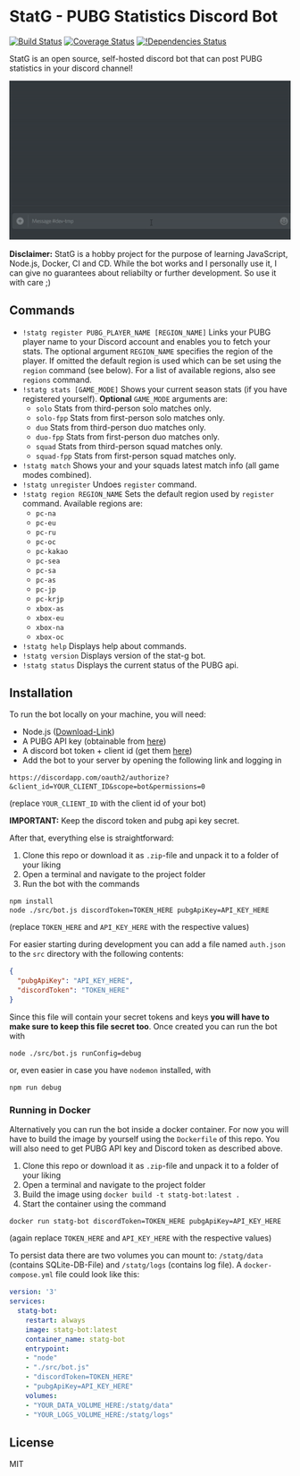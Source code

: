 # StatG - PUBG Statistics Discord Bot

[![Build Status](https://travis-ci.org/kuper-adrian/statg-bot.svg?branch=master)](https://travis-ci.org/kuper-adrian/statg-bot)
[![Coverage Status](https://coveralls.io/repos/github/kuper-adrian/statg-bot/badge.svg?branch=master)](https://coveralls.io/github/kuper-adrian/statg-bot?branch=master)
[![!Dependencies Status](https://david-dm.org/kuper-adrian/statg-bot.svg)](https://david-dm.org/kuper-adrian/statg-bot?view=list)

StatG is an open source, self-hosted discord bot that can post PUBG statistics in your discord channel!

![Alt text](docs/images/statg-bot-enter-command.gif "Entering Command")

**Disclaimer:** StatG is a hobby project for the purpose of learning JavaScript, Node.js, Docker, CI and CD. While the bot works and I personally use it, I can give no guarantees about reliabilty or further development. So use it with care ;)

## Commands

* `!statg register PUBG_PLAYER_NAME [REGION_NAME]` 
  Links your PUBG player name to your Discord account and enables you to fetch your stats.
  The optional argument `REGION_NAME` specifies the region of the player. If omitted the default region is used which can be set using the `region` command (see below). For a list of available regions, also see `regions` command.
* `!statg stats [GAME_MODE]` Shows your current season stats (if you have registered yourself). **Optional** `GAME_MODE` arguments are:
    * `solo` Stats from third-person solo matches only.
    * `solo-fpp` Stats from first-person solo matches only.
    * `duo` Stats from third-person duo matches only.
    * `duo-fpp` Stats from first-person duo matches only.
    * `squad` Stats from third-person squad matches only.
    * `squad-fpp` Stats from first-person squad matches only.
* `!statg match`
  Shows your and your squads latest match info (all game modes combined).
* `!statg unregister`
  Undoes `register` command.
* `!statg region REGION_NAME`
  Sets the default region used by `register` command. Available regions are:
    * `pc-na`
    * `pc-eu`
    * `pc-ru`
    * `pc-oc`
    * `pc-kakao`
    * `pc-sea`
    * `pc-sa`
    * `pc-as`
    * `pc-jp`
    * `pc-krjp`
    * `xbox-as`
    * `xbox-eu`
    * `xbox-na`
    * `xbox-oc`
* `!statg help`
  Displays help about commands.
* `!statg version`
  Displays version of the stat-g bot.
* `!statg status`
  Displays the current status of the PUBG api.

## Installation

To run the bot locally on your machine, you will need:

 - Node.js ([Download-Link](https://nodejs.org/en/))
 - A PUBG API key (obtainable from [here](https://developer.playbattlegrounds.com/))
 - A discord bot token + client id (get them [here](https://discordapp.com/login?redirect_to=/developers/applications/me))
 - Add the bot to your server by opening the following link and logging in
 ```
 https://discordapp.com/oauth2/authorize?&client_id=YOUR_CLIENT_ID&scope=bot&permissions=0
 ```
 (replace `YOUR_CLIENT_ID` with the client id of your bot)

**IMPORTANT:** Keep the discord token and pubg api key secret.

After that, everything else is straightforward:
1. Clone this repo or download it as `.zip`-file and unpack it to a folder of your liking
2. Open a terminal and navigate to the project folder
3. Run the bot with the commands
```
npm install
node ./src/bot.js discordToken=TOKEN_HERE pubgApiKey=API_KEY_HERE
```
(replace `TOKEN_HERE` and `API_KEY_HERE` with the respective values)

For easier starting during development you can add a file named `auth.json` to the `src` directory with the following contents:
```json
{
  "pubgApiKey": "API_KEY_HERE",
  "discordToken": "TOKEN_HERE"
}
```
Since this file will contain your secret tokens and keys **you will have to make sure to keep this file secret too**. Once created you can run the bot with
```
node ./src/bot.js runConfig=debug
```
or, even easier in case you have `nodemon` installed, with
```
npm run debug
```

### Running in Docker

Alternatively you can run the bot inside a docker container. For now you will have to build the image by yourself using the `Dockerfile` of this repo. You will also need to get PUBG API key and Discord token as described above.

1. Clone this repo or download it as `.zip`-file and unpack it to a folder of your liking
2. Open a terminal and navigate to the project folder
3. Build the image using `docker build -t statg-bot:latest .`
4. Start the container using the command
```
docker run statg-bot discordToken=TOKEN_HERE pubgApiKey=API_KEY_HERE
```
(again replace `TOKEN_HERE` and `API_KEY_HERE` with the respective values)

To persist data there are two volumes you can mount to: `/statg/data` (contains SQLite-DB-File) and `/statg/logs` (contains log file). A `docker-compose.yml` file could look like this:
```yaml
version: '3'
services:
  statg-bot:
    restart: always
    image: statg-bot:latest
    container_name: statg-bot
    entrypoint: 
    - "node"
    - "./src/bot.js"
    - "discordToken=TOKEN_HERE"
    - "pubgApiKey=API_KEY_HERE"
    volumes: 
    - "YOUR_DATA_VOLUME_HERE:/statg/data"
    - "YOUR_LOGS_VOLUME_HERE:/statg/logs"
```

## License
MIT
